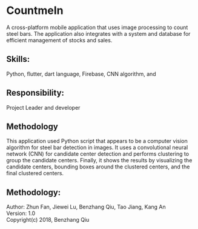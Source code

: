 # CountmeIn  
A cross-platform mobile application that uses image processing to count steel bars. The application also integrates with a system and database for efficient management of stocks and sales.

## Skills:
Python, flutter, dart language, Firebase, CNN algorithm, and

## Responsibility:
Project Leader and developer

## Methodology 

This application used Python script that appears to be a computer vision algorithm for steel bar detection in images. It uses a convolutional neural network (CNN) for candidate center detection and performs clustering to group the candidate centers. Finally, it shows the results by visualizing the candidate centers, bounding boxes around the clustered centers, and the final clustered centers.


## Methodology:
Author: Zhun Fan, Jiewei Lu, Benzhang Qiu, Tao Jiang, Kang An<br>
Version: 1.0<br>
Copyright(c) 2018, Benzhang Qiu<br>





